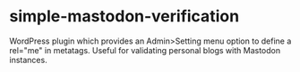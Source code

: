 # simple-mastodon-verification
 WordPress plugin which provides an Admin>Setting menu option to define a rel="me" in metatags. Useful for validating personal blogs with Mastodon instances.
